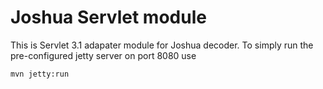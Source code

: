 # Joshua Servlet module
This is Servlet 3.1 adapater module for Joshua decoder.
To simply run the pre-configured jetty server on port 8080 use

    mvn jetty:run

